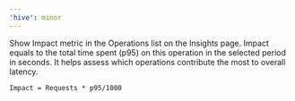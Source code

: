 ```yaml
---
'hive': minor
---
```


Show Impact metric in the Operations list on the Insights page.
Impact equals to the total time spent (p95) on this operation in the selected period in seconds.
It helps assess which operations contribute the most to overall latency.


```
Impact = Requests * p95/1000
```
